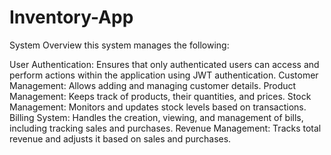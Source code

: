 # Inventory-App
System Overview
this system manages the following:

User Authentication: Ensures that only authenticated users can access and perform actions within the application using JWT authentication.
Customer Management: Allows adding and managing customer details.
Product Management: Keeps track of products, their quantities, and prices.
Stock Management: Monitors and updates stock levels based on transactions.
Billing System: Handles the creation, viewing, and management of bills, including tracking sales and purchases.
Revenue Management: Tracks total revenue and adjusts it based on sales and purchases.
